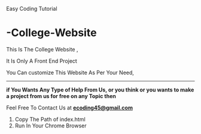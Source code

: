 Easy Coding Tutorial
# -College-Website
This Is The College Website ,

It Is Only A Front End Project

You Can customize This Website As Per Your Need,

 ----------------------------------------------------------------------------------

  <b> if You Wants Any Type of Help From Us, or </b>
  <b> you think or you wants to make a project from us for free on any Topic then </b>

Feel Free To Contact Us at <strong>ecoding45@gmail.com</strong>


<!-- How to Run The Code On Your Local Browser -->
1. Copy The Path of index.html
2. Run In Your Chrome Browser
